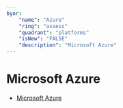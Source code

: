 ```yaml
---
byor:
    "name": "Azure"
    "ring": "assess"
    "quadrant": "platforms"
    "isNew": "FALSE"
    "description": "Microsoft Azure"
---
```


# Microsoft Azure

- [Microsoft Azure](https://azure.microsoft.com/ja-jp)
